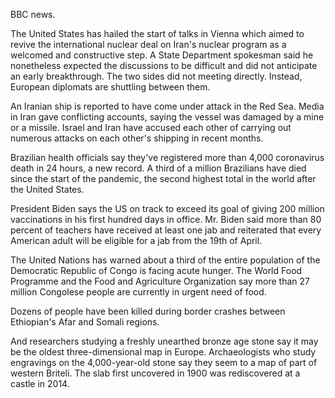 BBC news.

The United States has hailed the start of talks in Vienna which aimed to revive the international nuclear deal on Iran's nuclear program as a welcomed and constructive step. A State Department spokesman said he nonetheless expected the discussions to be difficult and did not anticipate an early breakthrough. The two sides did not meeting directly. Instead, European diplomats are shuttling between them.

An Iranian ship is reported to have come under attack in the Red Sea. Media in Iran gave conflicting accounts, saying the vessel was damaged by a mine or a missile. Israel and Iran have accused each other of carrying out numerous attacks on each other's shipping in recent months.

Brazilian health officials say they've registered more than 4,000 coronavirus death in 24 hours, a new record. A third of a million Brazilians have died since the start of the pandemic, the second highest total in the world after the United States.

President Biden says the US on track to exceed its goal of giving 200 million vaccinations in his first hundred days in office. Mr. Biden said more than 80 percent of teachers have received at least one jab and reiterated that every American adult will be eligible for a jab from the 19th of April.

The United Nations has warned about a third of the entire population of the Democratic Republic of Congo is facing acute hunger. The World Food Programme and the Food and Agriculture Organization say more than 27 million Congolese people are currently in urgent need of food.

Dozens of people have been killed during border crashes between Ethiopian's Afar and Somali regions.

And researchers studying a freshly unearthed bronze age stone say it may be the oldest three-dimensional map in Europe. Archaeologists who study engravings on the 4,000-year-old stone say they seem to a map of part of western Briteli. The slab first uncovered in 1900 was rediscovered at a castle in 2014.
